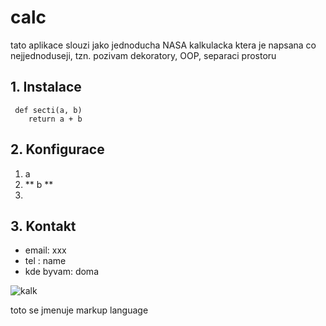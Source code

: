 # calc
tato aplikace slouzi jako jednoducha NASA kalkulacka ktera je napsana co nejjednoduseji, tzn. pozivam dekoratory, OOP, separaci prostoru

## 1. Instalace


```
 def secti(a, b)
    return a + b
```

## 2. Konfigurace
1. a
2. ** b **
3. 

## 3. Kontakt
* email: xxx
* tel : name
* kde byvam: doma

<img src="https://www.eberry.cz/skycms/public/images/486/086/large/45013200-lim.jpg" alt="kalk">

toto se jmenuje markup language
